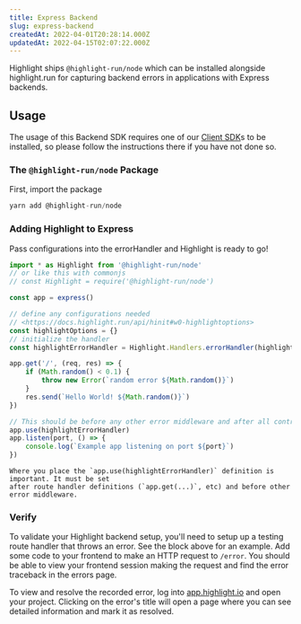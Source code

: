 ```yaml
---
title: Express Backend
slug: express-backend
createdAt: 2022-04-01T20:28:14.000Z
updatedAt: 2022-04-15T02:07:22.000Z
---
```


Highlight ships `@highlight-run/node` which can be installed alongside highlight.run for capturing backend errors in applications with Express backends.

## Usage

The usage of this Backend SDK requires one of our [Client SDK](/getting-started/client-sdk)s to be installed, so please follow the instructions there if you have not done so.

### The `@highlight-run/node` Package

First, import the package

```typescript
yarn add @highlight-run/node
```

### Adding Highlight to Express

Pass configurations into the errorHandler and Highlight is ready to go!

```typescript
import * as Highlight from '@highlight-run/node'
// or like this with commonjs
// const Highlight = require('@highlight-run/node')

const app = express()

// define any configurations needed
// <https://docs.highlight.run/api/hinit#w0-highlightoptions>
const highlightOptions = {}
// initialize the handler
const highlightErrorHandler = Highlight.Handlers.errorHandler(highlightOptions)

app.get('/', (req, res) => {
    if (Math.random() < 0.1) {
        throw new Error(`random error ${Math.random()}`)
    }
    res.send(`Hello World! ${Math.random()}`)
})

// This should be before any other error middleware and after all controllers (route definitions)
app.use(highlightErrorHandler)
app.listen(port, () => {
    console.log(`Example app listening on port ${port}`)
})
```

```hint
Where you place the `app.use(highlightErrorHandler)` definition is important. It must be set
after route handler definitions (`app.get(...)`, etc) and before other error middleware. 
```

### Verify

To validate your Highlight backend setup, you'll need to setup up a testing route handler that throws an error. See the block above for an example. Add some code to your frontend to make an HTTP request
to `/error`. You should be able to view your
frontend session making the request and find the error
traceback in the errors page.

To view and resolve the recorded error, log into [app.highlight.io](http://app.highlight.io/) and open your project. Clicking on the error's title will open a page where you can see detailed information and mark it as resolved.
